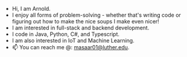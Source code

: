 - Hi, I am Arnold. 
- I enjoy all forms of problem-solving - whether that's writing code or figuring out how to make the nice soups I make even nicer! 
- I am interested in full-stack and backend development.
- I code in Java, Python, C#, and Typescript.
- I am also interested in IoT and Machine Learning.
- 📫 You can reach me @: masaar01@luther.edu.

<!---
arnold-hendrix/arnold-hendrix is a ✨ special ✨ repository because its `README.md` (this file) appears on your GitHub profile.
You can click the Preview link to take a look at your changes.
--->
